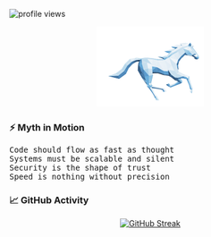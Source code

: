<p align="left">
  <img src="https://komarev.com/ghpvc/?username=Ethern-Myth&style=flat-square&color=blue" alt="profile views"/>
</p>

<p align="center">
  <img src="/assets/images/ice-horse-run-01.png" width="auto" alt="Running White Horse"/>
</p>

### ⚡ Myth in Motion

<p align="left" style="font-family: 'Fira Code', monospace;">
   Code should flow as fast as thought<br/>
   Systems must be scalable and silent<br/>
   Security is the shape of trust<br/>
   Speed is nothing without precision
</p>

### 📈 GitHub Activity

<div align="center">

 [![GitHub Streak](https://streak-stats.demolab.com?user=Ethern-Myth&theme=dark)](https://streak-stats.demolab.com?user=Ethern-Myth&theme=dark)

</div>
